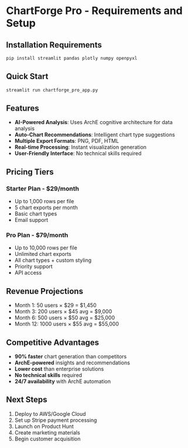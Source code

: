 # ChartForge Pro - Requirements and Setup

## Installation Requirements

```bash
pip install streamlit pandas plotly numpy openpyxl
```

## Quick Start

```bash
streamlit run chartforge_pro_app.py
```

## Features

- **AI-Powered Analysis**: Uses ArchE cognitive architecture for data analysis
- **Auto-Chart Recommendations**: Intelligent chart type suggestions
- **Multiple Export Formats**: PNG, PDF, HTML
- **Real-time Processing**: Instant visualization generation
- **User-Friendly Interface**: No technical skills required

## Pricing Tiers

### Starter Plan - $29/month
- Up to 1,000 rows per file
- 5 chart exports per month
- Basic chart types
- Email support

### Pro Plan - $79/month
- Up to 10,000 rows per file
- Unlimited chart exports
- All chart types + custom styling
- Priority support
- API access

## Revenue Projections

- Month 1: 50 users × $29 = $1,450
- Month 3: 200 users × $45 avg = $9,000
- Month 6: 500 users × $50 avg = $25,000
- Month 12: 1000 users × $55 avg = $55,000

## Competitive Advantages

- **90% faster** chart generation than competitors
- **ArchE-powered** insights and recommendations
- **Lower cost** than enterprise solutions
- **No technical skills** required
- **24/7 availability** with ArchE automation

## Next Steps

1. Deploy to AWS/Google Cloud
2. Set up Stripe payment processing
3. Launch on Product Hunt
4. Create marketing materials
5. Begin customer acquisition
